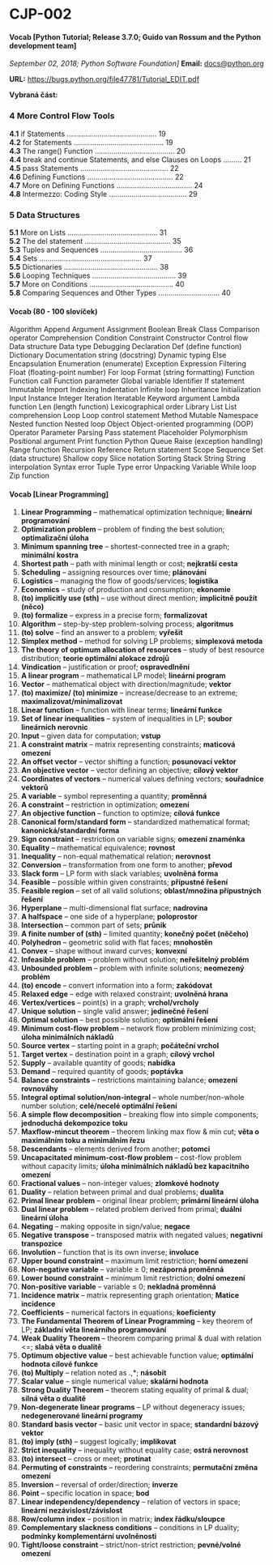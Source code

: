 # CJP-002

#### Vocab  [Python Tutorial; Release 3.7.0; Guido van Rossum and the Python development team]
*September 02, 2018; Python Software Foundation]*
**Email:** docs@python.org  

**URL:** <https://bugs.python.org/file47781/Tutorial_EDIT.pdf>  

**Vybraná část:**  

### 4 More Control Flow Tools  

**4.1** if Statements ............................................ 19  
**4.2** for Statements ............................................ 19  
**4.3** The range() Function ....................................... 20  
**4.4** break and continue Statements, and else Clauses on Loops ......... 21  
**4.5** pass Statements ........................................... 22  
**4.6** Defining Functions .......................................... 22  
**4.7** More on Defining Functions ..................................... 24  
**4.8** Intermezzo: Coding Style ...................................... 29  

### 5 Data Structures  

**5.1** More on Lists ............................................ 31  
**5.2** The del statement .......................................... 35  
**5.3** Tuples and Sequences ........................................ 36  
**5.4** Sets .................................................. 37  
**5.5** Dictionaries .............................................. 38  
**5.6** Looping Techniques ......................................... 39  
**5.7** More on Conditions ......................................... 40  
**5.8** Comparing Sequences and Other Types .............................. 40  


#### Vocab (80 - 100 slovíček)
Algorithm
Append
Argument
Assignment
Boolean
Break
Class
Comparison operator
Comprehension
Condition
Constraint
Constructor
Control flow
Data structure
Data type
Debugging
Declaration
Def (define function)
Dictionary
Documentation string (docstring)
Dynamic typing
Else
Encapsulation
Enumeration (enumerate)
Exception
Expression
Filtering
Float (floating-point number)
For loop
Format (string formatting)
Function
Function call
Function parameter
Global variable
Identifier
If statement
Immutable
Import
Indexing
Indentation
Infinite loop
Inheritance
Initialization
Input
Instance
Integer
Iteration
Iteratable
Keyword argument
Lambda function
Len (length function)
Lexicographical order
Library
List
List comprehension
Loop
Loop control statement
Method
Mutable
Namespace
Nested function
Nested loop
Object
Object-oriented programming (OOP)
Operator
Parameter
Parsing
Pass statement
Placeholder
Polymorphism
Positional argument
Print function
Python
Queue
Raise (exception handling)
Range function
Recursion
Reference
Return statement
Scope
Sequence
Set (data structure)
Shallow copy
Slice notation
Sorting
Stack
String
String interpolation
Syntax error
Tuple
Type error
Unpacking
Variable
While loop
Zip function


#### Vocab [Linear Programming]
1. **Linear Programming** – mathematical optimization technique; **lineární programování**  
2. **Optimization problem** – problem of finding the best solution; **optimalizační úloha**  
3. **Minimum spanning tree** – shortest-connected tree in a graph; **minimální kostra**  
4. **Shortest path** – path with minimal length or cost; **nejkratší cesta**  
5. **Scheduling** – assigning resources over time; **plánování**  
6. **Logistics** – managing the flow of goods/services; **logistika**  
7. **Economics** – study of production and consumption; **ekonomie**  
8. **(to) implicitly use (sth)** – use without direct mention; **implicitně použít (něco)**  
9. **(to) formalize** – express in a precise form; **formalizovat**  
10. **Algorithm** – step-by-step problem-solving process; **algoritmus**  
11. **(to) solve** – find an answer to a problem; **vyřešit**  
12. **Simplex method** – method for solving LP problems; **simplexová metoda**  
13. **The theory of optimum allocation of resources** – study of best resource distribution; **teorie optimální alokace zdrojů**  
14. **Vindication** – justification or proof; **ospravedlnění**  
15. **A linear program** – mathematical LP model; **lineární program**  
16. **Vector** – mathematical object with direction/magnitude; **vektor**  
17. **(to) maximize/ (to) minimize** – increase/decrease to an extreme; **maximalizovat/minimalizovat**  
18. **Linear function** – function with linear terms; **lineární funkce**  
19. **Set of linear inequalities** – system of inequalities in LP; **soubor lineárních nerovnic**  
20. **Input** – given data for computation; **vstup**  
21. **A constraint matrix** – matrix representing constraints; **maticová omezení**  
22. **An offset vector** – vector shifting a function; **posunovací vektor**  
23. **An objective vector** – vector defining an objective; **cílový vektor**  
24. **Coordinates of vectors** – numerical values defining vectors; **souřadnice vektorů**  
25. **A variable** – symbol representing a quantity; **proměnná**  
26. **A constraint** – restriction in optimization; **omezení**  
27. **An objective function** – function to optimize; **cílová funkce**  
28. **Canonical form/standard form** – standardized mathematical format; **kanonická/standardní forma**  
29. **Sign constraint** – restriction on variable signs; **omezení znaménka**  
30. **Equality** – mathematical equivalence; **rovnost**  
31. **Inequality** – non-equal mathematical relation; **nerovnost**  
32. **Conversion** – transformation from one form to another; **převod**  
33. **Slack form** – LP form with slack variables; **uvolněná forma**  
34. **Feasible** – possible within given constraints; **přípustné řešení**  
35. **Feasible region** – set of all valid solutions; **oblast/množina přípustných řešení**  
36. **Hyperplane** – multi-dimensional flat surface; **nadrovina**  
37. **A halfspace** – one side of a hyperplane; **poloprostor**  
38. **Intersection** – common part of sets; **průnik**  
39. **A finite number of (sth)** – limited quantity; **konečný počet (něčeho)**  
40. **Polyhedron** – geometric solid with flat faces; **mnohostěn**  
41. **Convex** – shape without inward curves; **konvexní**  
42. **Infeasible problem** – problem without solution; **neřešitelný problém**  
43. **Unbounded problem** – problem with infinite solutions; **neomezený problém**  
44. **(to) encode** – convert information into a form; **zakódovat**  
45. **Relaxed edge** – edge with relaxed constraint; **uvolněná hrana**  
46. **Vertex/vertices** – point(s) in a graph; **vrchol/vrcholy**  
47. **Unique solution** – single valid answer; **jedinečné řešení**  
48. **Optimal solution** – best possible solution; **optimální řešení**  
49. **Minimum cost-flow problem** – network flow problem minimizing cost; **úloha minimálních nákladů**  
50. **Source vertex** – starting point in a graph; **počáteční vrchol**  
51. **Target vertex** – destination point in a graph; **cílový vrchol**  
52. **Supply** – available quantity of goods; **nabídka**  
53. **Demand** – required quantity of goods; **poptávka**  
54. **Balance constraints** – restrictions maintaining balance; **omezení rovnováhy**  
55. **Integral optimal solution/non-integral** – whole number/non-whole number solution; **celé/necelé optimální řešení**  
56. **A simple flow decomposition** – breaking flow into simple components; **jednoduchá dekompozice toku**  
57. **Maxflow-mincut theorem** – theorem linking max flow & min cut; **věta o maximálním toku a minimálním řezu**  
58. **Descendants** – elements derived from another; **potomci**  
59. **Uncapacitated minimum-cost-flow problem** – cost-flow problem without capacity limits; **úloha minimálních nákladů bez kapacitního omezení**  
60. **Fractional values** – non-integer values; **zlomkové hodnoty**  
61. **Duality** – relation between primal and dual problems; **dualita**  
62. **Primal linear problem** – original linear problem; **primární lineární úloha**  
63. **Dual linear problem** – related problem derived from primal; **duální lineární úloha**    
65. **Negating** – making opposite in sign/value; **negace**  
66. **Negative transpose** – transposed matrix with negated values; **negativní transpozice**  
67. **Involution** – function that is its own inverse; **involuce**  
68. **Upper bound constraint** – maximum limit restriction; **horní omezení**  
69. **Non-negative variable** – variable ≥ 0; **nezáporná proměnná**  
70. **Lower bound constraint** – minimum limit restriction; **dolní omezení**  
71. **Non-positive variable** – variable ≤ 0; **nekladná proměnná**  
72. **Incidence matrix** – matrix representing graph orientation; **Matice incidence**  
73. **Coefficients** – numerical factors in equations; **koeficienty**  
74. **The Fundamental Theorem of Linear Programming** – key theorem of LP; **základní věta lineárního programování**  
75. **Weak Duality Theorem** – theorem comparing primal & dual with relation <=; **slabá věta o dualitě**  
76. **Optimum objective value** – best achievable function value; **optimální hodnota cílové funkce**  
77. **(to) Multiply** – relation noted as .,*; **násobit**  
78. **Scalar value** – single numerical value; **skalární hodnota**  
79. **Strong Duality Theorem** – theorem stating equality of primal & dual; **silná věta o dualitě**  
80. **Non-degenerate linear programs** – LP without degeneracy issues; **nedegenerované lineární programy**  
81. **Standard basis vector** – basic unit vector in space; **standardní bázový vektor**  
82. **(to) imply (sth)** – suggest logically; **implikovat**  
83. **Strict inequality** – inequality without equality case; **ostrá nerovnost**  
84. **(to) intersect** – cross or meet; **protínat**  
85. **Permuting of constraints** – reordering constraints; **permutační změna omezení**  
86. **Inversion** – reversal of order/direction; **inverze**  
87. **Point** – specific location in space; **bod**  
88. **Linear independency/dependency** – relation of vectors in space; **lineární nezávislost/závislost**  
89. **Row/column index** – position in matrix; **index řádku/sloupce**  
90. **Complementary slackness conditions** – conditions in LP duality; **podmínky komplementární uvolněnosti**  
91. **Tight/loose constraint** – strict/non-strict restriction; **pevné/volné omezení**  
